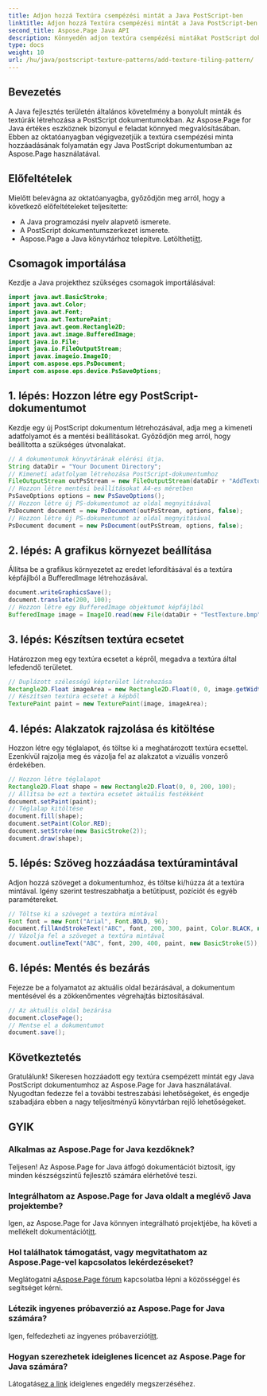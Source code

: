 ```yaml
---
title: Adjon hozzá Textúra csempézési mintát a Java PostScript-ben
linktitle: Adjon hozzá Textúra csempézési mintát a Java PostScript-ben
second_title: Aspose.Page Java API
description: Könnyedén adjon textúra csempézési mintákat PostScript dokumentumokhoz az Aspose.Page for Java segítségével. Fedezze fel zökkenőmentes integrációs útmutatónkat a kreatív lehetőségekért.
type: docs
weight: 10
url: /hu/java/postscript-texture-patterns/add-texture-tiling-pattern/
---
```

## Bevezetés
A Java fejlesztés területén általános követelmény a bonyolult minták és textúrák létrehozása a PostScript dokumentumokban. Az Aspose.Page for Java értékes eszköznek bizonyul e feladat könnyed megvalósításában. Ebben az oktatóanyagban végigvezetjük a textúra csempézési minta hozzáadásának folyamatán egy Java PostScript dokumentumban az Aspose.Page használatával.
## Előfeltételek
Mielőtt belevágna az oktatóanyagba, győződjön meg arról, hogy a következő előfeltételeket teljesítette:
- A Java programozási nyelv alapvető ismerete.
- A PostScript dokumentumszerkezet ismerete.
-  Aspose.Page a Java könyvtárhoz telepítve. Letöltheti[itt](https://releases.aspose.com/page/java/).
## Csomagok importálása
Kezdje a Java projekthez szükséges csomagok importálásával:
```java
import java.awt.BasicStroke;
import java.awt.Color;
import java.awt.Font;
import java.awt.TexturePaint;
import java.awt.geom.Rectangle2D;
import java.awt.image.BufferedImage;
import java.io.File;
import java.io.FileOutputStream;
import javax.imageio.ImageIO;
import com.aspose.eps.PsDocument;
import com.aspose.eps.device.PsSaveOptions;
```
## 1. lépés: Hozzon létre egy PostScript-dokumentumot
Kezdje egy új PostScript dokumentum létrehozásával, adja meg a kimeneti adatfolyamot és a mentési beállításokat. Győződjön meg arról, hogy beállította a szükséges útvonalakat.
```java
// A dokumentumok könyvtárának elérési útja.
String dataDir = "Your Document Directory";
// Kimeneti adatfolyam létrehozása PostScript-dokumentumhoz
FileOutputStream outPsStream = new FileOutputStream(dataDir + "AddTextureTilingPattern_outPS.ps");
// Hozzon létre mentési beállításokat A4-es méretben
PsSaveOptions options = new PsSaveOptions();
// Hozzon létre új PS-dokumentumot az oldal megnyitásával
PsDocument document = new PsDocument(outPsStream, options, false);
// Hozzon létre új PS-dokumentumot az oldal megnyitásával
PsDocument document = new PsDocument(outPsStream, options, false);
```
## 2. lépés: A grafikus környezet beállítása
Állítsa be a grafikus környezetet az eredet lefordításával és a textúra képfájlból a BufferedImage létrehozásával.
```java
document.writeGraphicsSave();
document.translate(200, 100);
// Hozzon létre egy BufferedImage objektumot képfájlból
BufferedImage image = ImageIO.read(new File(dataDir + "TestTexture.bmp"));
```
## 3. lépés: Készítsen textúra ecsetet
Határozzon meg egy textúra ecsetet a képről, megadva a textúra által lefedendő területet.
```java
// Duplázott szélességű képterület létrehozása
Rectangle2D.Float imageArea = new Rectangle2D.Float(0, 0, image.getWidth() * 2, image.getHeight());
// Készítsen textúra ecsetet a képből
TexturePaint paint = new TexturePaint(image, imageArea);
```
## 4. lépés: Alakzatok rajzolása és kitöltése
Hozzon létre egy téglalapot, és töltse ki a meghatározott textúra ecsettel. Ezenkívül rajzolja meg és vázolja fel az alakzatot a vizuális vonzerő érdekében.
```java
// Hozzon létre téglalapot
Rectangle2D.Float shape = new Rectangle2D.Float(0, 0, 200, 100);
// Állítsa be ezt a textúra ecsetet aktuális festékként
document.setPaint(paint);
// Téglalap kitöltése
document.fill(shape);
document.setPaint(Color.RED);
document.setStroke(new BasicStroke(2));
document.draw(shape);
```
## 5. lépés: Szöveg hozzáadása textúramintával
Adjon hozzá szöveget a dokumentumhoz, és töltse ki/húzza át a textúra mintával. Igény szerint testreszabhatja a betűtípust, pozíciót és egyéb paramétereket.
```java
// Töltse ki a szöveget a textúra mintával
Font font = new Font("Arial", Font.BOLD, 96);
document.fillAndStrokeText("ABC", font, 200, 300, paint, Color.BLACK, new BasicStroke(2));
// Vázolja fel a szöveget a textúra mintával
document.outlineText("ABC", font, 200, 400, paint, new BasicStroke(5));
```
## 6. lépés: Mentés és bezárás
Fejezze be a folyamatot az aktuális oldal bezárásával, a dokumentum mentésével és a zökkenőmentes végrehajtás biztosításával.
```java
// Az aktuális oldal bezárása
document.closePage();
// Mentse el a dokumentumot
document.save();
```
## Következtetés
Gratulálunk! Sikeresen hozzáadott egy textúra csempézett mintát egy Java PostScript dokumentumhoz az Aspose.Page for Java használatával. Nyugodtan fedezze fel a további testreszabási lehetőségeket, és engedje szabadjára ebben a nagy teljesítményű könyvtárban rejlő lehetőségeket.

## GYIK
### Alkalmas az Aspose.Page for Java kezdőknek?
Teljesen! Az Aspose.Page for Java átfogó dokumentációt biztosít, így minden készségszintű fejlesztő számára elérhetővé teszi.
### Integrálhatom az Aspose.Page for Java oldalt a meglévő Java projektembe?
 Igen, az Aspose.Page for Java könnyen integrálható projektjébe, ha követi a mellékelt dokumentációt[itt](https://reference.aspose.com/page/java/).
### Hol találhatok támogatást, vagy megvitathatom az Aspose.Page-vel kapcsolatos lekérdezéseket?
 Meglátogatni a[Aspose.Page fórum](https://forum.aspose.com/c/page/39) kapcsolatba lépni a közösséggel és segítséget kérni.
### Létezik ingyenes próbaverzió az Aspose.Page for Java számára?
 Igen, felfedezheti az ingyenes próbaverziót[itt](https://releases.aspose.com/).
### Hogyan szerezhetek ideiglenes licencet az Aspose.Page for Java számára?
 Látogatás[ez a link](https://purchase.aspose.com/temporary-license/) ideiglenes engedély megszerzéséhez.